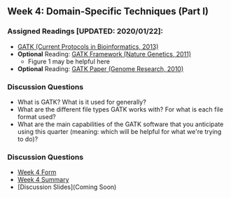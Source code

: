 ## Week 4: Domain-Specific Techniques (Part I)

### Assigned Readings [UPDATED: 2020/01/22]:

- [GATK (Current Protocols in Bioinformatics, 2013)](https://currentprotocols.onlinelibrary.wiley.com/doi/full/10.1002/0471250953.bi1110s43)
- **Optional** Reading: [GATK Framework (Nature Genetics, 2011)](https://www.nature.com/articles/ng.806)
	- Figure 1 may be helpful here
- **Optional** Reading: [GATK Paper (Genome Research, 2010)](https://genome.cshlp.org/content/20/9/1297.full.pdf+html)

	
### Discussion Questions

- What is GATK? What is it used for generally?
- What are the different file types GATK works with? For what is each file format used?
- What are the main capabilities of the GATK software that you anticipate using this quarter (meaning: which will be helpful for what we're trying to do)?

### Discussion Questions

- [Week 4 Form](https://docs.google.com/forms/d/e/1FAIpQLSe_nShh5FMiryYN-d8JDyrQ_aKy4fpNwSVnGbO5edW-lftR7Q/viewform?usp=sf_link)
- [Week 4 Summary](https://htmlpreview.github.io/?https://github.com/ShanEllis/Genetic-Variation/blob/master/04_techniques/discussion_week4.html)
- [Discussion Slides](Coming Soon)

